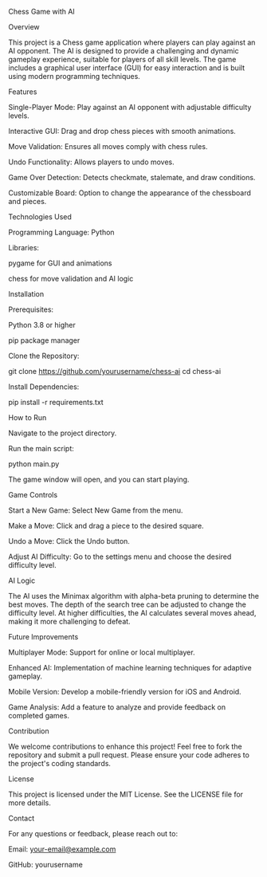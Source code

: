 Chess Game with AI

Overview

This project is a Chess game application where players can play against an AI opponent. The AI is designed to provide a challenging and dynamic gameplay experience, suitable for players of all skill levels. The game includes a graphical user interface (GUI) for easy interaction and is built using modern programming techniques.

Features

Single-Player Mode: Play against an AI opponent with adjustable difficulty levels.

Interactive GUI: Drag and drop chess pieces with smooth animations.

Move Validation: Ensures all moves comply with chess rules.

Undo Functionality: Allows players to undo moves.

Game Over Detection: Detects checkmate, stalemate, and draw conditions.

Customizable Board: Option to change the appearance of the chessboard and pieces.

Technologies Used

Programming Language: Python

Libraries:

pygame for GUI and animations

chess for move validation and AI logic

Installation

Prerequisites:

Python 3.8 or higher

pip package manager

Clone the Repository:

git clone https://github.com/yourusername/chess-ai
cd chess-ai

Install Dependencies:

pip install -r requirements.txt

How to Run

Navigate to the project directory.

Run the main script:

python main.py

The game window will open, and you can start playing.

Game Controls

Start a New Game: Select New Game from the menu.

Make a Move: Click and drag a piece to the desired square.

Undo a Move: Click the Undo button.

Adjust AI Difficulty: Go to the settings menu and choose the desired difficulty level.

AI Logic

The AI uses the Minimax algorithm with alpha-beta pruning to determine the best moves. The depth of the search tree can be adjusted to change the difficulty level. At higher difficulties, the AI calculates several moves ahead, making it more challenging to defeat.

Future Improvements

Multiplayer Mode: Support for online or local multiplayer.

Enhanced AI: Implementation of machine learning techniques for adaptive gameplay.

Mobile Version: Develop a mobile-friendly version for iOS and Android.

Game Analysis: Add a feature to analyze and provide feedback on completed games.

Contribution

We welcome contributions to enhance this project! Feel free to fork the repository and submit a pull request. Please ensure your code adheres to the project's coding standards.

License

This project is licensed under the MIT License. See the LICENSE file for more details.

Contact

For any questions or feedback, please reach out to:

Email: your-email@example.com

GitHub: yourusername


